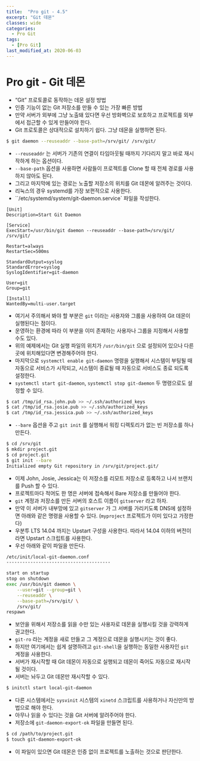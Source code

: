 ```yaml
---
title:  "Pro git - 4.5"
excerpt: "Git 데몬"
classes: wide
categories:
  - Pro Git
tags:
  - [Pro Git]
last_modified_at: 2020-06-03
---
```




# Pro git - Git 데몬

* “Git” 프로토콜로 동작하는 데몬 설정 방법
* 인증 기능이 없는 Git 저장소를 만들 수 있는 가장 빠른 방법
* 만약 서버가 외부에 그냥 노출돼 있다면 우선 방화벽으로 보호하고 프로젝트를 외부에서 접근할 수 있게 만들어야 한다.
* Git 프로토콜은 상대적으로 설치하기 쉽다. 그냥 데몬을 실행하면 된다.

```bash
$ git daemon --reuseaddr --base-path=/srv/git/ /srv/git/
```

* `--reuseaddr` 는 서버가 기존의 연결이 타임아웃될 때까지 기다리지 말고 바로 재시작하게 하는 옵션이다.
* `--base-path` 옵션을 사용하면 사람들이 프로젝트를 Clone 할 때 전체 경로를 사용하지 않아도 된다.
* 그리고 마지막에 있는 경로는 노출할 저장소의 위치를 Git 데몬에 알려주는 것이다.
* 리눅스의 경우 systemd를 가장 보편적으로 사용한다.
* ``/etc/systemd/system/git-daemon.service` 파일을 작성한다.

```shell
[Unit]
Description=Start Git Daemon

[Service]
ExecStart=/usr/bin/git daemon --reuseaddr --base-path=/srv/git/ /srv/git/

Restart=always
RestartSec=500ms

StandardOutput=syslog
StandardError=syslog
SyslogIdentifier=git-daemon

User=git
Group=git

[Install]
WantedBy=multi-user.target
```

* 여기서 주의해서 봐야 할 부분은 `git` 이라는 사용자와 그룹을 사용하여 Git 데몬이 실행된다는 점이다.
* 운영하는 환경에 따라 이 부분을 이미 존재하는 사용자나 그룹을 지정해서 사용할 수도 있다.
* 위의 예제에서는 Git 실행 파일의 위치가 `/usr/bin/git` 으로 설정되어 있으나 다른곳에 위치해있다면 변경해주어야 한다.
* 마지막으로 `systemctl enable git-daemon` 명령을 실행해서 시스템이 부팅될 때 자동으로 서비스가 시작되고, 시스템이 종료될 때 자동으로 서비스도 종료 되도록 설정한다.
* `systemctl start git-daemon`, `systemctl stop git-daemon` 두 명령으로도 설정할 수 있다.

```bash
$ cat /tmp/id_rsa.john.pub >> ~/.ssh/authorized_keys
$ cat /tmp/id_rsa.josie.pub >> ~/.ssh/authorized_keys
$ cat /tmp/id_rsa.jessica.pub >> ~/.ssh/authorized_keys
```

* `--bare` 옵션을 주고 `git init` 를 실행해서 워킹 디렉토리가 없는 빈 저장소를 하나 만든다.

```bash
$ cd /srv/git
$ mkdir project.git
$ cd project.git
$ git init --bare
Initialized empty Git repository in /srv/git/project.git/
```

* 이제 John, Josie, Jessica는 이 저장소를 리모트 저장소로 등록하고 나서 브랜치를 Push 할 수 있다. 
* 프로젝트마다 적어도 한 명은 서버에 접속해서 Bare 저장소를 만들어야 한다.
* `git` 계정과 저장소를 만든 서버의 호스트 이름이 `gitserver` 라고 하자. 
* 만약 이 서버가 내부망에 있고 `gitserver` 가 그 서버를 가리키도록 DNS에 설정하면 아래와 같은 명령을 사용할 수 있다. (`myproject` 프로젝트가 이미 있다고 가정한다)
* 우분투 LTS 14.04 까지는 Upstart 구성을 사용한다. 따라서 14.04 이하의 버전이라면 Upstart 스크립트를 사용한다.
* 우선 아래와 같이 파일을 만든다.

```bash
/etc/init/local-git-daemon.conf
---------------------------------------

start on startup
stop on shutdown
exec /usr/bin/git daemon \
    --user=git --group=git \
    --reuseaddr \
    --base-path=/srv/git/ \
    /srv/git/
respawn
```

* 보안을 위해서 저장소를 읽을 수만 있는 사용자로 데몬을 실행시킬 것을 강력하게 권고한다.
* `git-ro` 라는 계정을 새로 만들고 그 계정으로 데몬을 실행시키는 것이 좋다. 
* 하지만 여기에서는 쉽게 설명하려고 `git-shell`을 실행하는 동일한 사용자인 `git` 계정을 사용한다.
* 서버가 재시작할 때 Git 데몬이 자동으로 실행되고 데몬이 죽어도 자동으로 재시작될 것이다.
* 서버는 놔두고 Git 데몬만 재시작할 수 있다.

```bash
$ initctl start local-git-daemon
```

* 다른 시스템에서는 `sysvinit` 시스템의 `xinetd` 스크립트를 사용하거나 자신만의 방법으로 해야 한다.
* 아무나 읽을 수 있다는 것을 Git 서버에 알려주어야 한다. 
* 저장소에 `git-daemon-export-ok` 파일을 만들면 된다.

```bash
$ cd /path/to/project.git
$ touch git-daemon-export-ok
```

* 이 파일이 있으면 Git 데몬은 인증 없이 프로젝트를 노출하는 것으로 판단한다.